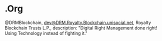 # .Org
@DRMBlockchain, dev@DRM.Royalty.Blockchain.unisocial.net, Royalty Blockchain Trusts L.P., description: "Digital Right Management done right! Using Technology instead of fighting it."
